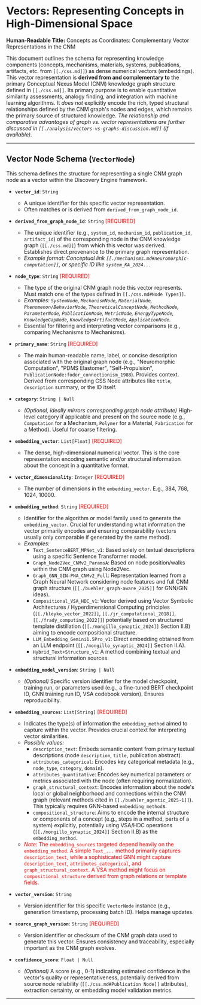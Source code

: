 # Vectors: Representing Concepts in High-Dimensional Space

**Human-Readable Title:** Concepts as Coordinates: Complementary Vector Representations in the CNM

This document outlines the schema for representing knowledge components (concepts, mechanisms, materials, systems, publications, artifacts, etc. from `[[./css.md]]`) as dense numerical vectors (embeddings). This vector representation is **derived from and complementary to** the primary Conceptual Nexus Model (CNM) knowledge graph structure defined in `[[./css.md]]`. Its primary purpose is to enable quantitative similarity assessments, analogy finding, and integration with machine learning algorithms. It *does not* explicitly encode the rich, typed structural relationships defined by the CNM graph's nodes and edges, which remains the primary source of structured knowledge. *The relationship and comparative advantages of graph vs. vector representations are further discussed in `[[./analysis/vectors-vs-graphs-discussion.md]]` (if available).*

---

## Vector Node Schema (`VectorNode`)

This schema defines the structure for representing a single CNM graph node as a vector within the Discovery Engine framework.

*   **`vector_id`**: `String`
    *   A unique identifier for this specific vector representation.
    *   Often matches or is derived from `derived_from_graph_node_id`.

*   **`derived_from_graph_node_id`**: `String` <font color='red'>[REQUIRED]</font>
    *   The unique identifier (e.g., `system_id`, `mechanism_id`, `publication_id`, `artifact_id`) of the corresponding node in the CNM knowledge graph (`[[./css.md]]`) from which this vector was derived. Establishes direct provenance to the primary graph representation.
    *   *Example format: Conceptual link `[[./mechanisms.md#neuromorphic-computation]]`, or specific ID like `system_KA_2024...`*

*   **`node_type`**: `String` <font color='red'>[REQUIRED]</font>
    *   The type of the original CNM graph node this vector represents. Must match one of the types defined in `[[./css.md#Node Types]]`.
    *   *Examples: `SystemNode`, `MechanismNode`, `MaterialNode`, `Phenomenon/BehaviorNode`, `TheoreticalConceptNode`, `MethodNode`, `ParameterNode`, `PublicationNode`, `MetricNode`, `EnergyTypeNode`, `KnowledgeGapNode`, `KnowledgeArtifactNode`, `ApplicationNode`.*
    *   Essential for filtering and interpreting vector comparisons (e.g., comparing Mechanisms to Mechanisms).

*   **`primary_name`**: `String` <font color='red'>[REQUIRED]</font>
    *   The main human-readable name, label, or concise description associated with the original graph node (e.g., "Neuromorphic Computation", "PDMS Elastomer", "Self-Propulsion", `PublicationNode:fodor_connectionism_1988`). Provides context. Derived from corresponding CSS Node attributes like `title`, `description` summary, or the ID itself.

*   **`category`**: `String | Null`
    *   *(Optional, ideally mirrors corresponding graph node attribute)* High-level category if applicable and present on the source node (e.g., `Computation` for a Mechanism, `Polymer` for a Material, `Fabrication` for a Method). Useful for coarse filtering.

*   **`embedding_vector`**: `List[Float]` <font color='red'>[REQUIRED]</font>
    *   The dense, high-dimensional numerical vector. This is the core representation encoding semantic and/or structural information about the concept in a quantitative format.

*   **`vector_dimensionality`**: `Integer` <font color='red'>[REQUIRED]</font>
    *   The number of dimensions in the `embedding_vector`. E.g., 384, 768, 1024, 10000.

*   **`embedding_method`**: `String` <font color='red'>[REQUIRED]</font>
    *   Identifier for the algorithm or model family used to generate the `embedding_vector`. Crucial for understanding what information the vector primarily encodes and ensuring comparability (vectors usually only comparable if generated by the same method).
    *   *Examples:*
        *   `Text_SentenceBERT_MPNet_v1`: Based solely on textual descriptions using a specific Sentence Transformer model.
        *   `Graph_Node2Vec_CNMv2_ParamsA`: Based on node position/walks within the CNM graph using Node2Vec.
        *   `Graph_GNN_GIN-PNA_CNMv2_Full`: Representation learned from a Graph Neural Network considering node features and full CNM graph structure (`[[./buehler_graph-aware_2025]]` for GNN/GIN ideas).
        *   `Compositional_VSA_HDC_v1`: Vector derived using Vector Symbolic Architectures / Hyperdimensional Computing principles (`[[./kleyko_vector_2022]]`, `[[./jr_computational_2018]]`, `[[./frady_computing_2022]]`) potentially based on structured template distillation (`[[./mongillo_synaptic_2024]]` Section II.B) aiming to encode compositional structure.
        *   `LLM_Embedding_Gemini1.5Pro_v1`: Direct embedding obtained from an LLM endpoint (`[[./mongillo_synaptic_2024]]` Section II.A).
        *   `Hybrid_Text+Structure_v1`: A method combining textual and structural information sources.

*   **`embedding_model_version`**: `String | Null`
    *   *(Optional)* Specific version identifier for the model checkpoint, training run, or parameters used (e.g., a fine-tuned BERT checkpoint ID, GNN training run ID, VSA codebook version). Ensures reproducibility.

*   **`embedding_sources`**: `List[String]` <font color='red'>[REQUIRED]</font>
    *   Indicates the type(s) of information the `embedding_method` aimed to capture within the vector. Provides crucial context for interpreting vector similarities.
    *   *Possible values:*
        *   `description_text`: Embeds semantic content from primary textual descriptions (node `description`, `title`, publication abstract).
        *   `attributes_categorical`: Encodes key categorical metadata (e.g., `node_type`, `category`, `domain`).
        *   `attributes_quantitative`: Encodes key numerical parameters or metrics associated with the node (often requiring normalization).
        *   `graph_structural_context`: Encodes information about the node's local or global neighborhood and connections within the CNM graph (relevant methods cited in `[[./buehler_agentic_2025-1]]`). This typically requires GNN-based `embedding_method`s.
        *   `compositional_structure`: Aims to encode the internal structure or components of a concept (e.g., steps in a method, parts of a system) explicitly, potentially using VSA/HDC operations (`[[./mongillo_synaptic_2024]]` Section II.B) as the `embedding_method`.
    *   <font color='red'>*Note:* The `embedding_sources` targeted depend heavily on the `embedding_method`. A simple `Text_...` method primarily captures `description_text`, while a sophisticated GNN might capture `description_text`, `attributes_categorical`, and `graph_structural_context`. A VSA method might focus on `compositional_structure` derived from graph relations or template fields.</font>

*   **`vector_version`**: `String`
    *   Version identifier for this specific `VectorNode` instance (e.g., generation timestamp, processing batch ID). Helps manage updates.

*   **`source_graph_version`**: `String` <font color='red'>[REQUIRED]</font>
    *   Version identifier or checksum of the CNM graph data used to generate this vector. Ensures consistency and traceability, especially important as the CNM graph evolves.

*   **`confidence_score`**: `Float | Null`
    *   *(Optional)* A score (e.g., 0-1) indicating estimated confidence in the vector's quality or representativeness, potentially derived from source node reliability (`[[./css.md#Publication Node]]` attributes), extraction certainty, or embedding model validation metrics.

---

